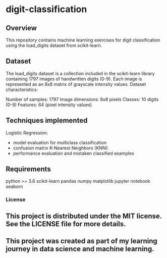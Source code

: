 # digit-classification

## Overview
This repository contains machine learning exercises for digit classification using the load_digits dataset from scikit-learn.

## Dataset
The load_digits dataset is a collection included in the scikit-learn library containing 1797 images of handwritten digits (0-9). Each image is represented as an 8x8 matrix of grayscale intensity values.
Dataset characteristics:

Number of samples: 1797
Image dimensions: 8x8 pixels
Classes: 10 digits (0-9)
Features: 64 (pixel intensity values)

## Techniques implemented
Logistic Regression:
- model evaluation for multiclass classification
- confusion matrix
K-Nearest Neighbors (KNN):
- performance evaluation and mistaken classified examples

## Requirements
python >= 3.6
scikit-learn
pandas
numpy
matplotlib
jupyter notebook
seaborn

### License
This project is distributed under the MIT license. See the LICENSE file for more details.
---
This project was created as part of my learning journey in data science and machine learning.
---
